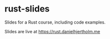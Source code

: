 # rust-slides

Slides for a Rust course, including code examples. 

Slides are live at https://rust.danielhjertholm.me
